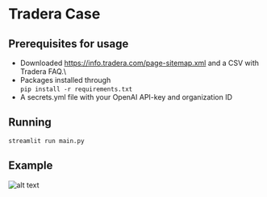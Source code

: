 # Tradera Case

## Prerequisites for usage
- Downloaded https://info.tradera.com/page-sitemap.xml and a CSV with Tradera FAQ.\
- Packages installed through\
```pip install -r requirements.txt```
- A secrets.yml file with your OpenAI API-key and organization ID

## Running
```streamlit run main.py```

## Example
![alt text](https://github.com/fridaskarf/Tradera-Case/blob/main/example_chat.png)
